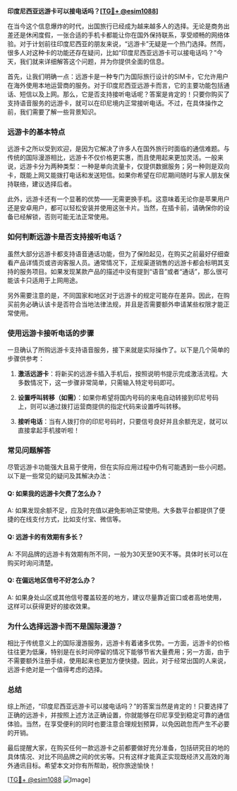 **印度尼西亚远游卡可以接电话吗？[[TG💪+ @esim1088](https://t.me/s/esim1088)]**

在当今这个信息爆炸的时代，出国旅行已经成为越来越多人的选择。无论是商务出差还是休闲度假，一张合适的手机卡都能让你在国外保持联系，享受顺畅的网络体验。对于计划前往印度尼西亚的朋友来说，“远游卡”无疑是一个热门选择。然而，很多人对这种卡的功能还存在疑问，比如“印度尼西亚远游卡可以接电话吗？”今天，我们就来详细解答这个问题，并为你提供全面的信息。

首先，让我们明确一点：远游卡是一种专门为国际旅行设计的SIM卡，它允许用户在海外使用本地运营商的服务。对于印度尼西亚远游卡而言，它的主要功能包括通话、短信以及上网。那么，它是否支持接听电话呢？答案是肯定的！只要你购买了支持语音服务的远游卡，就可以在印尼境内正常接听电话。不过，在具体操作之前，我们需要了解一些背景知识。

### **远游卡的基本特点**
远游卡之所以受到欢迎，是因为它解决了许多人在国外旅行时面临的通信难题。与传统的国际漫游相比，远游卡不仅价格更实惠，而且使用起来更加灵活。一般来说，远游卡分为两种类型：一种是单向流量卡，仅提供数据服务；另一种则是双向卡，既能上网又能拨打电话和发送短信。如果你希望在印尼期间随时与家人朋友保持联络，建议选择后者。

此外，远游卡还有一个显著的优势——无需更换手机。这意味着无论你是苹果用户还是安卓用户，都可以轻松安装并使用这张卡片。当然，在插卡前，请确保你的设备已经解锁，否则可能无法正常使用。

### **如何判断远游卡是否支持接听电话？**
虽然大部分远游卡都支持语音通话功能，但为了保险起见，在购买之前最好仔细查看产品详情页或咨询客服人员。通常情况下，正规渠道销售的远游卡都会标明其支持的服务项目。如果发现某款产品的描述中没有提到“语音”或者“通话”，那么很可能该卡只适用于上网用途。

另外需要注意的是，不同国家和地区对于远游卡的规定可能存在差异。因此，在购买前务必确认该卡是否符合当地法律法规，并且是否需要额外申请某些权限才能正常使用。

### **使用远游卡接听电话的步骤**
一旦确认了所购远游卡支持语音服务，接下来就是实际操作了。以下是几个简单的步骤供参考：

1. **激活远游卡**：将新买的远游卡插入手机后，按照说明书提示完成激活流程。大多数情况下，这一步骤非常简单，只需输入特定号码即可。
   
2. **设置呼叫转移（如需）**：如果你希望将国内号码的来电自动转接到印尼号码上，则可以通过拨打运营商提供的指定代码来设置呼叫转移。

3. **接听电话**：当有人拨打你的印尼号码时，只要信号良好并且余额充足，就可以直接拿起手机接听啦！

### **常见问题解答**
尽管远游卡功能强大且易于使用，但在实际应用过程中仍有可能遇到一些小问题。以下是一些常见的疑问及其解决办法：

#### **Q: 如果我的远游卡欠费了怎么办？**
A: 如果发现余额不足，应及时充值以避免影响正常使用。大多数平台都提供了便捷的在线支付方式，比如支付宝、微信等。

#### **Q: 远游卡的有效期有多长？**
A: 不同品牌的远游卡有效期有所不同，一般为30天至90天不等。具体时长可以在购买时询问清楚。

#### **Q: 在偏远地区信号不好怎么办？**
A: 如果身处山区或其他信号覆盖较差的地方，建议尽量靠近窗口或者高地使用，这样可以获得更好的接收效果。

### **为什么选择远游卡而不是国际漫游？**
相比于传统意义上的国际漫游服务，远游卡有着诸多优势。一方面，远游卡的价格往往更为低廉，特别是在长时间停留的情况下能够节省大量费用；另一方面，由于不需要额外注册手续，使用起来也更加方便快捷。因此，对于经常出国的人来说，远游卡绝对是一个值得考虑的选择。

### **总结**
综上所述，“印度尼西亚远游卡可以接电话吗？”的答案当然是肯定的！只要选择了正确的远游卡，并按照上述方法正确设置，你就能够在印尼享受到稳定可靠的通信体验。当然，在享受便利的同时也要注意合理规划预算，以免因疏忽而产生不必要的开销。

最后提醒大家，在购买任何一款远游卡之前都要做好充分准备，包括研究目的地的具体情况、对比不同品牌之间的优劣等。只有这样才能真正实现既经济又高效的海外通讯目标。希望本文对你有所帮助，祝你旅途愉快！

[[TG💪+ @esim1088](https://t.me/s/esim1088) ![Image](https://i.postimg.cc/4NQfJmqS/Snipaste-2025-05-13-00-14-12.png)]